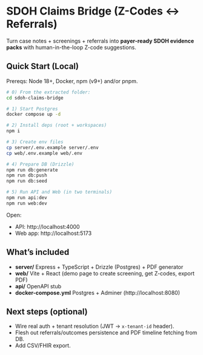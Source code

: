 # SDOH Claims Bridge (Z-Codes ↔ Referrals)

Turn case notes + screenings + referrals into **payer-ready SDOH evidence packs** with human-in-the-loop Z-code suggestions.

## Quick Start (Local)

Prereqs: Node 18+, Docker, npm (v9+) and/or pnpm.

```bash
# 0) From the extracted folder:
cd sdoh-claims-bridge

# 1) Start Postgres
docker compose up -d

# 2) Install deps (root + workspaces)
npm i

# 3) Create env files
cp server/.env.example server/.env
cp web/.env.example web/.env

# 4) Prepare DB (Drizzle)
npm run db:generate
npm run db:push
npm run db:seed

# 5) Run API and Web (in two terminals)
npm run api:dev
npm run web:dev
```

Open: 
- API: http://localhost:4000
- Web app: http://localhost:5173

## What’s included
- **server/** Express + TypeScript + Drizzle (Postgres) + PDF generator
- **web/** Vite + React (demo page to create screening, get Z-codes, export PDF)
- **api/** OpenAPI stub
- **docker-compose.yml** Postgres + Adminer (http://localhost:8080)

## Next steps (optional)
- Wire real auth + tenant resolution (JWT → `x-tenant-id` header).
- Flesh out referrals/outcomes persistence and PDF timeline fetching from DB.
- Add CSV/FHIR export.

